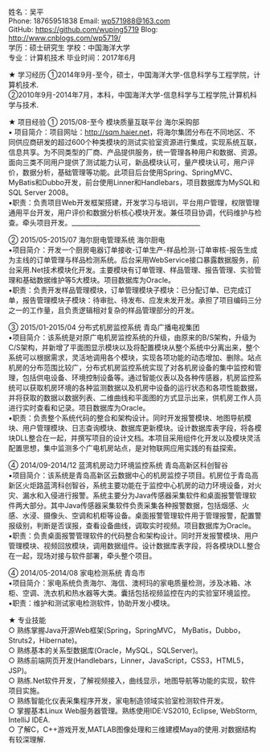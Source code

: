  姓名：吴平                                 
 Phone:  18765951838                          Email:  wp571988@163.com         
 GitHub: https://github.com/wuping5719            Blog: http://www.cnblogs.com/wp5719/     
 学历：硕士研究生                             学校：中国海洋大学     
 专业：计算机技术                             毕业时间：2017年6月

 ★	学习经历
 ①2014年9月-至今，硕士，中国海洋大学-信息科学与工程学院，计算机技术.     
 ②2010年9月-2014年7月，本科，中国海洋大学-信息科学与工程学院,计算机科学与技术.

 ★	项目经验
 ① 2015/08-至今             模块质量互联平台                     海尔采购部     
 ▪ 项目简介：项目网址：<http://sqm.haier.net>，将海尔集团分布在不同地区、不同供应商研发的超过600个种类模块的测试实验室资源进行集成，实现系统互联，信息共享。为不同类型的厂商、产品提供服务，统一管理各种用户和数据、资源。面向三类不同用户提供了测试能力认可，新品模块认可，量产模块认可，用户评价，数据分析，基础管理等功能。此项目后台使用Spring、SpringMVC、MyBatis和Dubbo开发，前台使用Linner和Handlebars，项目数据库为MySQL和SQL Server 2008。     
 ▪职责：负责项目Web开发框架搭建，开发学习与培训，平台用户管理，权限管理通用平台开发，用户评价和数据分析核心模块开发。兼任项目协调，代码维护与检查。牵头项目开发。________________________________________

 ② 2015/05-2015/07              海尔厨电管理系统                      海尔厨电     
 ▪项目简介：开发一个厨房电器订单接收-订单生产-样品检测-订单审核-报告生成为主线的订单管理与样品检测系统。后台采用WebService接口暴露数据服务，前台采用.Net技术模块化开发。主要模块有订单管理、样品管理、报告管理、实验管理和基础数据维护等5大模块。项目数据库为Oracle。      
 ▪职责：负责开发样品管理模块，订单管理模块子模块：已分配订单、已完成订单，报告管理模块子模块：待审批、待发布、应发未发开发。承担了项目编码三分之一的工作量，且负责逻辑相对复杂的样品管理部分的开发。

 ③ 2015/01-2015/04           分布式机房监控系统               青岛广播电视集团      
 ▪项目简介：该系统是对原广电机房监控系统的升级，由原来的B/S架构，升级为C/S架构，并新增了平面图显示模块以及将配置模块从整个系统中分离出来，整个系统可以根据需求，灵活地调用各个模块，实现各项功能的动态增加、删除。站点机房的分布范围比较广，分布式机房监控系统实现了对各机房设备的集中监控和管理，包括供电设备、环境控制设备等。通过智能仪表以及各种传感器，机房监控系统可以获取机房环境的各种监测数据以及机房中设备的运行状态和各项性能数据，并将获取的数据以数据列表、二维曲线和平面图的方式显示出来，供机房工作人员进行实时查看和记录。项目数据库为Oracle。     
 ▪职责：负责整个系统代码的整合和架构设计。同时开发报警模块、地图导航模块、用户管理模块、日志查询模块、数据库更新模块。设计数据库表字段，将各模块DLL整合在一起，并撰写项目的设计文档。本项目采用组件化开发以及模块灵活配置思想，集中监测多个广电机房站点，是对物联网应用实践的有益探索。

 ④ 2014/09-2014/12         蓝湾机房动力环境监控系统         青岛高新区科创智谷           
 ▪项目简介：该系统是青岛高新区云数据中心的机房监控子项目。机房位于青岛高新区火炬路蓝湾科创智谷，系统主要功能在于监控中心机房的动力环境设备，对火灾、漏水和入侵进行报警。系统主要分为Java传感器采集软件和桌面报警管理软件两大部分。其中Java传感器采集软件负责采集各种报警数据，包括烟感、火感、水浸、摄像头、空调和机柜等设备。桌面报警管理软件用于管理报警，配置警报级别，判断是否误报，查看设备曲线，调取实时视频。项目数据库为Oracle。     
 ▪职责：负责桌面报警管理软件的代码整合和架构设计。同时开发报警模块、用户管理模块、视频回放模块，调用数据组件。设计数据库表字段，将各模块DLL整合在一起，现场对接与软件部署，牵头整个项目。

 ④ 2014/05-2014/08                 家电检测系统                         青岛市      
 ▪项目简介：家电系统负责海尔、海信、澳柯玛的家电质量检测，涉及冰箱、冰柜、空调、洗衣机和热水器等大类。囊括包括视频监控在内的实验室环境监控。     
 ▪职责：维护和测试家电检测软件，协助开发小模块。

 ★ 专业技能    
 ○ 熟练掌握Java开源Web框架(Spring，SpringMVC， MyBatis，Dubbo，Struts2，Hibernate)。     
 ○ 熟练基本的关系型数据库(Oracle，MySQL，SQLServer)。     
 ○ 熟练前端网页开发(Handlebars，Linner，JavaScript，CSS3，HTML5，JSP)。       
 ○ 熟练.Net软件开发，了解视频接入，曲线显示，地图导航等功能的实现，软件项目实施。        
 ○ 熟练智能化仪表采集程序开发，家电制造领域实验室检测软件开发。         
 ○ 掌握基本Linux Web服务器管理。熟练使用IDE:VS2010, Eclipse, WebStorm, IntelliJ IDEA.       
 ○ 了解C，C++游戏开发,MATLAB图像处理和三维建模Maya的使用.对数据结构有较深理解.
